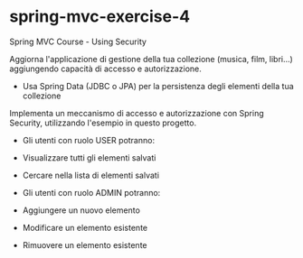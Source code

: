 # spring-mvc-exercise-4
Spring MVC Course - Using Security

Aggiorna l'applicazione di gestione della tua collezione (musica, film, libri...) aggiungendo capacità di accesso e autorizzazione.
 - Usa Spring Data (JDBC o JPA) per la persistenza degli elementi della tua collezione

Implementa un meccanismo di accesso e autorizzazione con Spring Security, utilizzando l'esempio in questo progetto.

 - Gli utenti con ruolo USER potranno:
  - Visualizzare tutti gli elementi salvati
  - Cercare nella lista di elementi salvati

 - Gli utenti con ruolo ADMIN potranno:
  - Aggiungere un nuovo elemento
  - Modificare un elemento esistente
  - Rimuovere un elemento esistente

